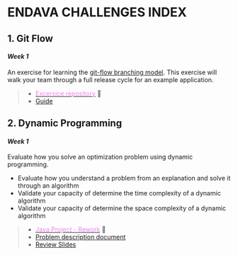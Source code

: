 # ENDAVA CHALLENGES INDEX


## 1. Git Flow
#### *Week 1* 

An exercise for learning the [git-flow branching model](http://nvie.com/posts/a-successful-git-branching-model/). This exercise will walk your team through a full release cycle for an example application.

> - [<font color="violet">Excersice repository</font>](https://github.com/Safimmi/git-flow-exercise) :memo:
> - [Guide](https://github.com/Safimmi/git-flow-exercise/blob/master/walkthrough/1-setup.md)

## 2. Dynamic Programming
#### *Week 1* 

Evaluate how you solve an optimization problem using dynamic programming.

- Evaluate how you understand a problem from an explanation and solve it through an algorithm
- Validate your capacity of determine the time complexity of a dynamic algorithm
- Validate your capacity of determine the space complexity of a dynamic algorithm
  
> - [<font color="violet">Java Project - Rework</font>](https://github.com/Safimmi/EndavaChallenges/tree/master/2.%20Dynamic%20Programming/vacuum) :memo:
> - [Problem description document](https://github.com/Safimmi/EndavaChallenges/blob/master/2.%20Dynamic%20Programming/challenge%20dp.pdf)
> - [Review Slides](https://github.com/Safimmi/EndavaChallenges/blob/master/2.%20Dynamic%20Programming/Challenge%20-%20Dynamic%20Programming.pptx)





